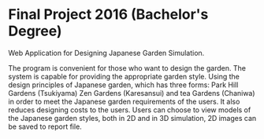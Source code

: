 # Final Project 2016 (Bachelor's Degree)
Web Application for Designing Japanese Garden Simulation. 

The program is convenient for those who want to design the garden. The system is capable for providing the appropriate garden style. Using the design principles of Japanese garden, which has three forms: Park Hill Gardens (Tsukiyama) Zen Gardens (Karesansui) and tea Gardens (Chaniwa) in order to meet the Japanese garden requirements of the users. It also reduces designing costs to the users. Users can choose to view models of the Japanese garden styles, both in 2D and in 3D simulation, 2D images can be saved to report file. 
